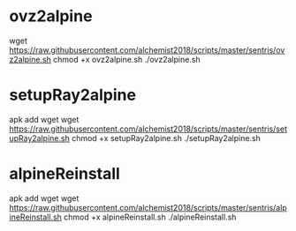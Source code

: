 # ovz2alpine
wget https://raw.githubusercontent.com/alchemist2018/scripts/master/sentris/ovz2alpine.sh
chmod +x ovz2alpine.sh
./ovz2alpine.sh


# setupRay2alpine
apk add wget
wget https://raw.githubusercontent.com/alchemist2018/scripts/master/sentris/setupRay2alpine.sh
chmod +x setupRay2alpine.sh
./setupRay2alpine.sh


# alpineReinstall
apk add wget
wget https://raw.githubusercontent.com/alchemist2018/scripts/master/sentris/alpineReinstall.sh
chmod +x alpineReinstall.sh
./alpineReinstall.sh